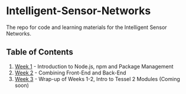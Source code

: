 # Intelligent-Sensor-Networks

The repo for code and learning materials for the Intelligent Sensor Networks.

## Table of Contents

1. [Week 1](https://github.com/rutgers/Intelligent-Sensor-Networks/tree/master/Week%201) - Introduction to Node.js, npm and Package Management
2. [Week 2](https://github.com/rutgers/Intelligent-Sensor-Networks/tree/master/Week%202) - Combining Front-End and Back-End
3. [Week 3]() - Wrap-up of Weeks 1-2, Intro to Tessel 2 Modules (Coming soon)
